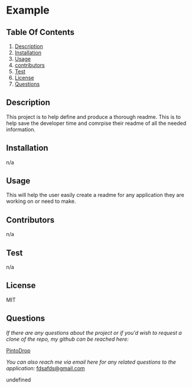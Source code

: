 # Example

## Table Of Contents
1. [Description](#description)
2. [Installation](#installation)
3. [Usage](#usage)
4. [contributors](#contributors)
5. [Test](#test)
6. [License](#license)
7. [Questions](#questions)

## Description

This project is to help define and produce a thorough readme. This is to help save the developer time and comrpise their readme of all the needed information.

## Installation

n/a

## Usage

This will help the user easily create a readme for any application they are working on or need to make.

## Contributors

n/a

## Test

n/a

## License

MIT

## Questions

*If there are any questions about the project or if you'd wish to request a clone of the repo, my github can be reached here:*

[PintoDrop](https://github.com/PintoDrop)


*You can also reach me via email here for any related questions to the application:*
fdsafds@gmail.com



undefined
